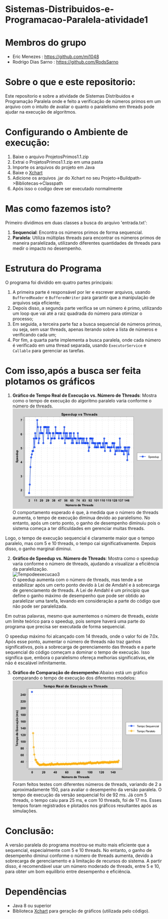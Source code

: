 # Sistemas-Distribuidos-e-Programacao-Paralela-atividade1

# Membros do grupo

- Eric Menezes : https://github.com/mi1048
- Rodrigo Dias Sarno : https://github.com/RodsSarno

# Sobre o que e este repositorio:
Este repositorio e sobre a atividade de Sistemas Distribuidos e Programação Paralela onde e feito a verificação de números primos em um arquivo com o intuito de avaliar o quanto o paralelismo em threads pode ajudar na execução de algoritmos.

# Configurando o Ambiente de execução:
1. Baixe o arquivo ProjetosPrimos1.1.zip
2. Extrai o ProjetosPrimos1.1.zip em uma pasta
3. Importe os arquivos do projeto em Java
4. Baixe o [Xchart](https://knowm.org/open-source/xchart/)
5. Adicione os arquivos .jar do Xchart no seu Projeto->Buildpath->Bibliotecas->Classpath
6. Após isso o codigo deve ser executado normalmente

# Mas como fazemos isto?

Primeiro dividimos em duas classes a busca do arquivo 'entrada.txt':

1. **Sequencial**: Encontra os números primos de forma sequencial.
2. **Paralela**: Utiliza múltiplas threads para encontrar os números primos de maneira paralelizada, utilizando diferentes quantidades de threads para medir o impacto no desempenho.

# Estrutura do Programa

O programa foi dividido em quatro partes principais:

1. A primeira parte é responsável por ler e escrever arquivos, usando `BufferedReader` e `BufferedWriter` para garantir que a manipulação de arquivos seja eficiente;
2. Depois disso, a segunda parte verifica se um número é primo, utilizando um loop que vai até a raiz quadrada do número para otimizar o processo;
3. Em seguida, a terceira parte faz a busca sequencial de números primos, ou seja, sem usar threads, apenas iterando sobre a lista de números e verificando cada um;
4. Por fim, a quarta parte implementa a busca paralela, onde cada número é verificado em uma thread separada, usando `ExecutorService` e `Callable` para gerenciar as tarefas.

# Com isso,após a busca ser feita plotamos os gráficos

1. **Gráfico de Tempo Real de Execução vs. Número de Threads**: Mostra como o tempo de execução do algoritmo paralelo varia conforme o número de threads.  
   ![Grafico de Tempo por threads](https://raw.githubusercontent.com/mi1048/Sistemas-Distribuidos-e-Programacao-Paralela-atividade1/refs/heads/main/Speedupvsthreadsjava3.jpg)  
O comportamento esperado é que, à medida que o número de threads aumenta, o tempo de execução diminua devido ao paralelismo. No entanto, após um certo ponto, o ganho de desempenho diminuiu pois o sistema começa a ter dificuldades em gerenciar muitas threads.

Logo, o tempo de execução sequencial é claramente maior que o tempo paralelo, mas com 5 e 10 threads, o tempo cai significativamente. Depois disso, o ganho marginal diminui.

2. **Gráfico de Speedup vs. Número de Threads**: Mostra como o speedup varia conforme o número de threads, ajudando a visualizar a eficiência da paralelização.  
   ![Tempodeexecucao3](https://github.com/user-attachments/assets/1c35bdd8-66bb-4182-a7f6-a83d8d6d8338)  
O speedup aumenta com o número de threads, mas tende a se estabilizar após um certo ponto devido à Lei de Amdahl e à sobrecarga de gerenciamento de threads.
A Lei de Amdahl é um princípio que define o ganho máximo de desempenho que pode ser obtido ao paralelizar uma tarefa, levando em consideração a parte do código que não pode ser paralelizada.

Em outras palavras, mesmo que aumentemos o número de threads, existe um limite teórico para o speedup, pois sempre haverá uma parte do programa que precisa ser executada de forma sequencial.

O speedup máximo foi alcançado com 14 threads, onde o valor foi de 7.0x. Após esse ponto, aumentar o número de threads não traz ganhos significativos, pois a sobrecarga de gerenciamento das threads e a parte sequencial do código começam a dominar o tempo de execução. Isso significa que, embora o paralelismo ofereça melhorias significativas, ele não é escalável infinitamente.

3. **Gráfico de Comparação de desempenho**:Abaixo está um gráfico comparando o tempo de execução dos diferentes modelos:  
   ![Execucaodasthreads](https://raw.githubusercontent.com/mi1048/Sistemas-Distribuidos-e-Programacao-Paralela-atividade1/refs/heads/main/Tempodeexecucao.jpg)
   Foram feitos testes com diferentes números de threads, variando de 2 a aproximadamente 150, para avaliar o desempenho da versão paralela. O tempo de execução da versão sequencial foi de 92 ms. Já com 5 threads, o tempo caiu para 25 ms, e com 10 threads, foi de 17 ms. Esses tempos foram registrados e plotados nos gráficos resultantes após as simulações.

# Conclusão:
A versão paralela do programa mostrou-se muito mais eficiente que a sequencial, especialmente com 5 e 10 threads. No entanto, o ganho de desempenho diminui conforme o número de threads aumenta, devido à sobrecarga de gerenciamento e à limitação de recursos do sistema. 
A partir disso, é recomendável usar um número moderado de threads, entre 5 e 10, para obter um bom equilíbrio entre desempenho e eficiência.

   

   
# Dependências

- Java 8 ou superior
- Biblioteca [Xchart](https://knowm.org/open-source/xchart/) para geração de gráficos (utilizada pelo código).
